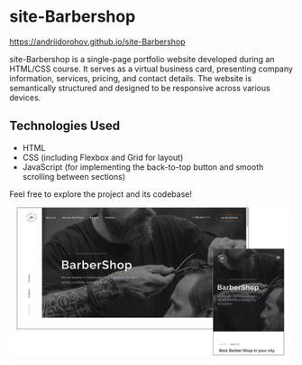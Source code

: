 # site-Barbershop
https://andriidorohov.github.io/site-Barbershop

site-Barbershop is a single-page portfolio website developed during an HTML/CSS course. It serves as a virtual business card, presenting company information, services, pricing, and contact details. The website is semantically structured and designed to be responsive across various devices.

## Technologies Used
- HTML
- CSS (including Flexbox and Grid for layout)
- JavaScript (for implementing the back-to-top button and smooth scrolling between sections)

Feel free to explore the project and its codebase!

<div align="center">
  <img src="https://github.com/AndriiDorohov/site-Barbershop/blob/main/images/preview_01.png"/>
</div>

